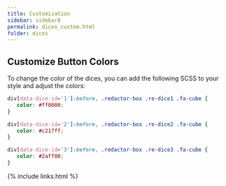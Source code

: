 ```yaml
---
title: Customization
sidebar: sidebar8
permalink: dices_custom.html
folder: dices
---
```


## Customize Button Colors

To change the color of the dices, you can add the following SCSS to your style and adjust the colors:

```scss
div[data-dice-id='1']:before, .redactor-box .re-dice1 .fa-cube {
   color: #ff0000;
}

div[data-dice-id='2']:before, .redactor-box .re-dice2 .fa-cube {
   color: #c217ff;
}

div[data-dice-id='3']:before, .redactor-box .re-dice3 .fa-cube {
   color: #2aff00;
}

```


{% include links.html %}
